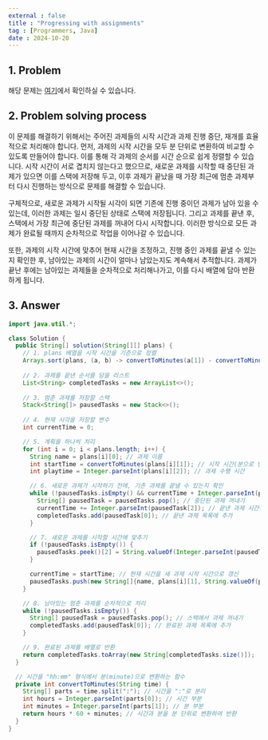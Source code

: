 ```yaml
---
external : false
title : "Progressing with assignments"
tag : [Programmers, Java]
date : 2024-10-20
---
```


## 1. Problem

해당 문제는 [여기](https://school.programmers.co.kr/learn/courses/30/lessons/176962)에서 확인하실 수 있습니다.

## 2. Problem solving process

이 문제를 해결하기 위해서는 주어진 과제들의 시작 시간과 과제 진행 중단, 재개를 효율적으로 처리해야 합니다. 먼저, 과제의 시작 시간을 모두 분 단위로 변환하여 비교할 수 있도록 만들어야 합니다. 이를 통해 각 과제의 순서를 시간 순으로 쉽게 정렬할 수 있습니다. 시작 시간이 서로 겹치지 않는다고 했으므로, 새로운 과제를 시작할 때 중단된 과제가 있으면 이를 스택에 저장해 두고, 이후 과제가 끝났을 때 가장 최근에 멈춘 과제부터 다시 진행하는 방식으로 문제를 해결할 수 있습니다.

구체적으로, 새로운 과제가 시작될 시각이 되면 기존에 진행 중이던 과제가 남아 있을 수 있는데, 이러한 과제는 일시 중단된 상태로 스택에 저장됩니다. 그리고 과제를 끝낸 후, 스택에서 가장 최근에 중단된 과제를 꺼내어 다시 시작합니다. 이러한 방식으로 모든 과제가 완료될 때까지 순차적으로 작업을 이어나갈 수 있습니다.

또한, 과제의 시작 시간에 맞추어 현재 시간을 조정하고, 진행 중인 과제를 끝낼 수 있는지 확인한 후, 남아있는 과제의 시간이 얼마나 남았는지도 계속해서 추적합니다. 과제가 끝난 후에는 남아있는 과제들을 순차적으로 처리해나가고, 이를 다시 배열에 담아 반환하게 됩니다.

## 3. Answer

```java
import java.util.*;

class Solution {
  public String[] solution(String[][] plans) {
    // 1. plans 배열을 시작 시간을 기준으로 정렬
    Arrays.sort(plans, (a, b) -> convertToMinutes(a[1]) - convertToMinutes(b[1]));
    
    // 2. 과제를 끝낸 순서를 담을 리스트
    List<String> completedTasks = new ArrayList<>();
    
    // 3. 멈춘 과제를 저장할 스택
    Stack<String[]> pausedTasks = new Stack<>();
    
    // 4. 현재 시각을 저장할 변수
    int currentTime = 0;

    // 5. 계획을 하나씩 처리
    for (int i = 0; i < plans.length; i++) {
      String name = plans[i][0]; // 과제 이름
      int startTime = convertToMinutes(plans[i][1]); // 시작 시간(분으로 변환)
      int playtime = Integer.parseInt(plans[i][2]); // 과제 수행 시간

      // 6. 새로운 과제가 시작하기 전에, 기존 과제를 끝낼 수 있는지 확인
      while (!pausedTasks.isEmpty() && currentTime + Integer.parseInt(pausedTasks.peek()[2]) <= startTime) {
        String[] pausedTask = pausedTasks.pop(); // 중단된 과제 꺼내기
        currentTime += Integer.parseInt(pausedTask[2]); // 끝낸 과제 시간 더하기
        completedTasks.add(pausedTask[0]); // 끝낸 과제 목록에 추가
      }

      // 7. 새로운 과제를 시작할 시간에 맞추기
      if (!pausedTasks.isEmpty()) {
        pausedTasks.peek()[2] = String.valueOf(Integer.parseInt(pausedTasks.peek()[2]) - (startTime - currentTime));
      }

      currentTime = startTime; // 현재 시간을 새 과제 시작 시간으로 갱신
      pausedTasks.push(new String[]{name, plans[i][1], String.valueOf(playtime)}); // 새 과제를 스택에 추가
    }

    // 8. 남아있는 멈춘 과제를 순차적으로 처리
    while (!pausedTasks.isEmpty()) {
      String[] pausedTask = pausedTasks.pop(); // 스택에서 과제 꺼내기
      completedTasks.add(pausedTask[0]); // 완료된 과제 목록에 추가
    }

    // 9. 완료된 과제를 배열로 반환
    return completedTasks.toArray(new String[completedTasks.size()]);
  }

  // 시간을 "hh:mm" 형식에서 분(minute)으로 변환하는 함수
  private int convertToMinutes(String time) {
    String[] parts = time.split(":"); // 시간을 ":"로 분리
    int hours = Integer.parseInt(parts[0]); // 시간 부분
    int minutes = Integer.parseInt(parts[1]); // 분 부분
    return hours * 60 + minutes; // 시간과 분을 분 단위로 변환하여 반환
  }
}
```
